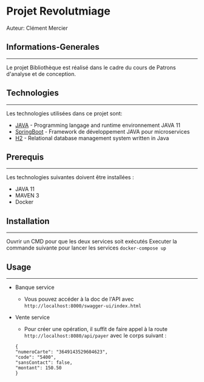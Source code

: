 # Projet Revolutmiage
Auteur: Clément Mercier

## Informations-Generales
***
Le projet Bibliothèque est réalisé dans le cadre du cours de Patrons d'analyse et de conception.


## Technologies
***
Les technologies utilisées dans ce projet sont:

* [JAVA](https://openjdk.java.net/) - Programming langage and runtime environnement JAVA 11
* [SpringBoot](https://start.spring.io/) - Framework de développement JAVA pour microservices
* [H2](https://www.javatpoint.com/spring-boot-h2-database) - Relational database management system written in Java

## Prerequis
***
Les technologies suivantes doivent être installées :

* JAVA 11
* MAVEN 3
* Docker

## Installation
***
Ouvrir un CMD pour que les deux services soit exécutés
Executer la commande suivante pour lancer les services ```docker-compose up```


## Usage
***
* Banque service
  * Vous pouvez accéder à la doc de l'API avec ``http://localhost:8000/swagger-ui/index.html``

* Vente service
  * Pour créer une opération, il suffit de faire appel à la route ``http://localhost:8080/api/payer`` avec le corps suivant : 
  ```
  {
  "numeroCarte": "3649143529604623",
  "code": "5400",
  "sansContact": false,
  "montant": 150.50
  }
  ```
